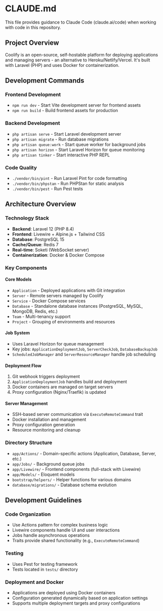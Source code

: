 # CLAUDE.md

This file provides guidance to Claude Code (claude.ai/code) when working with code in this repository.

## Project Overview

Coolify is an open-source, self-hostable platform for deploying applications and managing servers - an alternative to Heroku/Netlify/Vercel. It's built with Laravel (PHP) and uses Docker for containerization.

## Development Commands

### Frontend Development
- `npm run dev` - Start Vite development server for frontend assets
- `npm run build` - Build frontend assets for production

### Backend Development
- `php artisan serve` - Start Laravel development server
- `php artisan migrate` - Run database migrations
- `php artisan queue:work` - Start queue worker for background jobs
- `php artisan horizon` - Start Laravel Horizon for queue monitoring
- `php artisan tinker` - Start interactive PHP REPL

### Code Quality
- `./vendor/bin/pint` - Run Laravel Pint for code formatting
- `./vendor/bin/phpstan` - Run PHPStan for static analysis
- `./vendor/bin/pest` - Run Pest tests

## Architecture Overview

### Technology Stack
- **Backend**: Laravel 12 (PHP 8.4)
- **Frontend**: Livewire + Alpine.js + Tailwind CSS
- **Database**: PostgreSQL 15
- **Cache/Queue**: Redis 7
- **Real-time**: Soketi (WebSocket server)
- **Containerization**: Docker & Docker Compose

### Key Components

#### Core Models
- `Application` - Deployed applications with Git integration
- `Server` - Remote servers managed by Coolify
- `Service` - Docker Compose services
- `Database` - Standalone database instances (PostgreSQL, MySQL, MongoDB, Redis, etc.)
- `Team` - Multi-tenancy support
- `Project` - Grouping of environments and resources

#### Job System
- Uses Laravel Horizon for queue management
- Key jobs: `ApplicationDeploymentJob`, `ServerCheckJob`, `DatabaseBackupJob`
- `ScheduledJobManager` and `ServerResourceManager` handle job scheduling

#### Deployment Flow
1. Git webhook triggers deployment
2. `ApplicationDeploymentJob` handles build and deployment
3. Docker containers are managed on target servers
4. Proxy configuration (Nginx/Traefik) is updated

#### Server Management
- SSH-based server communication via `ExecuteRemoteCommand` trait
- Docker installation and management
- Proxy configuration generation
- Resource monitoring and cleanup

### Directory Structure
- `app/Actions/` - Domain-specific actions (Application, Database, Server, etc.)
- `app/Jobs/` - Background queue jobs
- `app/Livewire/` - Frontend components (full-stack with Livewire)
- `app/Models/` - Eloquent models
- `bootstrap/helpers/` - Helper functions for various domains
- `database/migrations/` - Database schema evolution

## Development Guidelines

### Code Organization
- Use Actions pattern for complex business logic
- Livewire components handle UI and user interactions  
- Jobs handle asynchronous operations
- Traits provide shared functionality (e.g., `ExecuteRemoteCommand`)

### Testing
- Uses Pest for testing framework
- Tests located in `tests/` directory

### Deployment and Docker
- Applications are deployed using Docker containers
- Configuration generated dynamically based on application settings
- Supports multiple deployment targets and proxy configurations